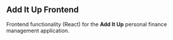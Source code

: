 ## Add It Up Frontend

Frontend functionality (React) for the **Add It Up** personal finance management application.
